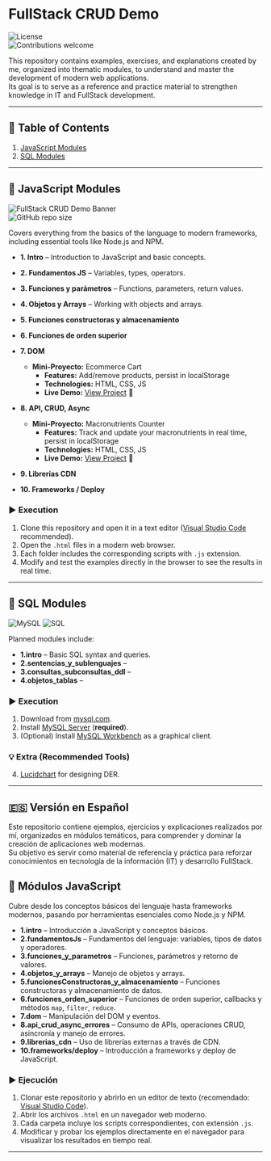 # FullStack CRUD Demo

![License](https://img.shields.io/badge/license-CC0-lightgreen?style=flat-square)  
![Contributions welcome](https://img.shields.io/badge/contributions-welcome-orange?style=flat-square)

This repository contains examples, exercises, and explanations created by me, organized into thematic modules, to understand and master the development of modern web applications.  
Its goal is to serve as a reference and practice material to strengthen knowledge in IT and FullStack development.

---

## 📑 Table of Contents

1. [JavaScript Modules](#-javascript-modules)
2. [SQL Modules](#-sql-modules)

---

## 📂 JavaScript Modules

![FullStack CRUD Demo Banner](https://img.shields.io/badge/FullStack-JavaScript-blue?style=for-the-badge&logo=javascript)  
![GitHub repo size](https://img.shields.io/github/repo-size/lucianafalcon/fullstack_crud_demo?style=flat-square)

Covers everything from the basics of the language to modern frameworks, including essential tools like Node.js and NPM.

- **1. Intro** – Introduction to JavaScript and basic concepts.
- **2. Fundamentos JS** – Variables, types, operators.
- **3. Funciones y parámetros** – Functions, parameters, return values.
- **4. Objetos y Arrays** – Working with objects and arrays.
- **5. Funciones constructoras y almacenamiento**
- **6. Funciones de orden superior**
- **7. DOM**

  - **Mini-Proyecto:** Ecommerce Cart
    - **Features:** Add/remove products, persist in localStorage
    - **Technologies:** HTML, CSS, JS
    - **Live Demo:** [View Project](https://lucianafalcon.github.io/Fullstack_Crud_Demo/ecommerce.html) 🛒

- **8. API, CRUD, Async**
  - **Mini-Proyecto:** Macronutrients Counter
    - **Features:** Track and update your macronutrients in real time, persist in localStorage
    - **Technologies:** HTML, CSS, JS
    - **Live Demo:** [View Project](https://lucianafalcon.github.io/Fullstack_Crud_Demo/macros.html) 🥑
- **9. Librerías CDN**
- **10. Frameworks / Deploy**

### ▶️ Execution

1. Clone this repository and open it in a text editor ([Visual Studio Code](https://code.visualstudio.com/) recommended).
2. Open the `.html` files in a modern web browser.
3. Each folder includes the corresponding scripts with `.js` extension.
4. Modify and test the examples directly in the browser to see the results in real time.

---

## 📂 SQL Modules

![MySQL](https://img.shields.io/badge/MySQL-blue?style=for-the-badge&logo=mysql)
![SQL](https://img.shields.io/badge/SQL-336791?style=for-the-badge&logo=database)

Planned modules include:

- **1.intro** – Basic SQL syntax and queries.
- **2.sentencias_y_sublenguajes** –
- **3.consultas_subconsultas_ddl** –
- **4.objetos_tablas** –

### ▶️ Execution

1. Download from [mysql.com](https://dev.mysql.com/downloads/).
2. Install [MySQL Server](https://dev.mysql.com/downloads/mysql/) (**required**).
3. (Optional) Install [MySQL Workbench](https://dev.mysql.com/downloads/workbench/) as a graphical client.

### 💡 Extra (Recommended Tools)

4. [Lucidchart](https://lucid.app/) for designing DER.

---

## 🇪🇸 Versión en Español

Este repositorio contiene ejemplos, ejercicios y explicaciones realizados por mí, organizados en módulos temáticos, para comprender y dominar la creación de aplicaciones web modernas.  
Su objetivo es servir como material de referencia y práctica para reforzar conocimientos en tecnología de la información (IT) y desarrollo FullStack.

## 📂 Módulos JavaScript

Cubre desde los conceptos básicos del lenguaje hasta frameworks modernos, pasando por herramientas esenciales como Node.js y NPM.

- **1.intro** – Introducción a JavaScript y conceptos básicos.
- **2.fundamentosJs** – Fundamentos del lenguaje: variables, tipos de datos y operadores.
- **3.funciones_y_parametros** – Funciones, parámetros y retorno de valores.
- **4.objetos_y_arrays** – Manejo de objetos y arrays.
- **5.funcionesConstructoras_y_almacenamiento** – Funciones constructoras y almacenamiento de datos.
- **6.funciones_orden_superior** – Funciones de orden superior, callbacks y métodos `map`, `filter`, `reduce`.
- **7.dom** – Manipulación del DOM y eventos.
- **8.api_crud_async_errores** – Consumo de APIs, operaciones CRUD, asincronía y manejo de errores.
- **9.librerias_cdn** – Uso de librerías externas a través de CDN.
- **10.frameworks/deploy** – Introducción a frameworks y deploy de JavaScript.

### ▶️ Ejecución

1. Clonar este repositorio y abrirlo en un editor de texto (recomendado: [Visual Studio Code](https://code.visualstudio.com/)).
2. Abrir los archivos `.html` en un navegador web moderno.
3. Cada carpeta incluye los scripts correspondientes, con extensión `.js`.
4. Modificar y probar los ejemplos directamente en el navegador para visualizar los resultados en tiempo real.

---
